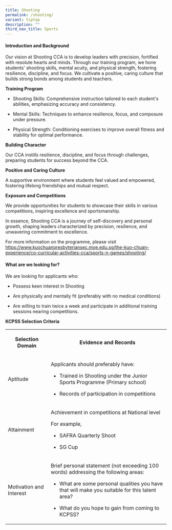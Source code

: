 ```yaml
---
title: Shooting
permalink: /shooting/
variant: tiptap
description: ""
third_nav_title: Sports
---
```

<p></p>
<p></p>
<h4>Introduction and Background</h4>
<p>Our vision at Shooting CCA is to develop leaders with precision, fortified
with resolute hearts and minds. Through our training program, we hone students'
shooting skills, mental acuity, and physical strength, fostering resilience,
discipline, and focus. We cultivate a positive, caring culture that builds
strong bonds among students and teachers.</p>
<p><strong>Training Program</strong>
</p>
<ul data-tight="true" class="tight">
<li>
<p>Shooting Skills: Comprehensive instruction tailored to each student's
abilities, emphasizing accuracy and consistency.</p>
</li>
<li>
<p>Mental Skills: Techniques to enhance resilience, focus, and composure
under pressure.</p>
</li>
<li>
<p>Physical Strength: Conditioning exercises to improve overall fitness and
stability for optimal performance.</p>
</li>
</ul>
<p><strong>Building Character</strong>
</p>
<p>Our CCA instills resilience, discipline, and focus through challenges,
preparing students for success beyond the CCA.</p>
<p><strong>Positive and Caring Culture</strong>
</p>
<p>A supportive environment where students feel valued and empowered, fostering
lifelong friendships and mutual respect.</p>
<p><strong>Exposure and Competitions</strong>
</p>
<p>We provide opportunities for students to showcase their skills in various
competitions, inspiring excellence and sportsmanship.</p>
<p>In essence, Shooting CCA is a journey of self-discovery and personal growth,
shaping leaders characterized by precision, resilience, and unwavering
commitment to excellence.</p>
<p>For more information on the programme, please visit <a href="https://www.kuochuanpresbyteriansec.moe.edu.sg/the-kuo-chuan-experience/co-curricular-activities-cca/sports-n-games/shooting/" rel="noopener noreferrer nofollow" target="_blank">https://www.kuochuanpresbyteriansec.moe.edu.sg/the-kuo-chuan-experience/co-curricular-activities-cca/sports-n-games/shooting/</a>
</p>
<h4>What are we looking for?</h4>
<p>We are looking for applicants who:</p>
<ul data-tight="true" class="tight">
<li>
<p>Possess keen interest in Shooting</p>
</li>
<li>
<p>Are physically and mentally fit (preferably with no medical conditions)</p>
</li>
<li>
<p>Are willing to train twice a week and participate in additional training
sessions nearing competitions.</p>
</li>
</ul>
<p><strong>KCPSS Selection Criteria</strong>
</p>
<table>
<tbody>
<tr>
<th rowspan="1" colspan="1">
<p>Selection Domain</p>
</th>
<th rowspan="1" colspan="1">
<p>Evidence and Records</p>
</th>
</tr>
<tr>
<td rowspan="1" colspan="1">
<p>Aptitude</p>
</td>
<td rowspan="1" colspan="1">
<p>Applicants should preferably have:</p>
<ul data-tight="true" class="tight">
<li>
<p>Trained in Shooting under the Junior Sports Programme (Primary school)</p>
</li>
<li>
<p>Records of participation in competitions</p>
</li>
</ul>
<p></p>
</td>
</tr>
<tr>
<td rowspan="1" colspan="1">
<p>Attainment</p>
</td>
<td rowspan="1" colspan="1">
<p>Achievement in competitions at National level</p>
<p>For example,</p>
<ul data-tight="true" class="tight">
<li>
<p>SAFRA Quarterly Shoot</p>
</li>
<li>
<p>SG Cup</p>
</li>
</ul>
<p></p>
</td>
</tr>
<tr>
<td rowspan="1" colspan="1">
<p>Motivation and Interest</p>
<p></p>
</td>
<td rowspan="1" colspan="1">
<p>Brief personal statement (not exceeding 100 words) addressing the following
areas:</p>
<ul data-tight="true" class="tight">
<li>
<p>What are some personal qualities you have that will make you suitable
for this talent area?</p>
</li>
<li>
<p>What do you hope to gain from coming to KCPSS?</p>
</li>
</ul>
<p></p>
</td>
</tr>
</tbody>
</table>
<p></p>
